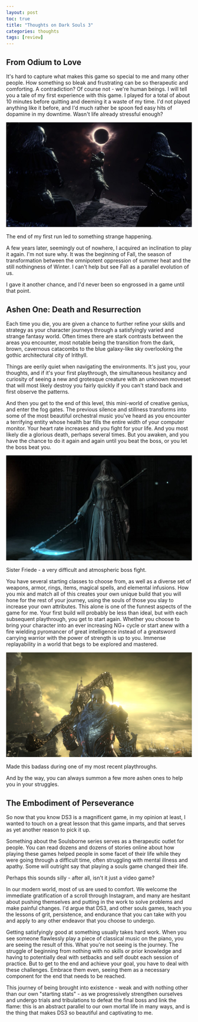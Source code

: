 ```yaml
---
layout: post
toc: true
title: "Thoughts on Dark Souls 3"
categories: thoughts
tags: [review]
---
```


## From Odium to Love

It's hard to capture what makes this game so special to me and many other people. How something so bleak and frustrating can be so therapeutic and comforting. A contradiction? Of course not - we're human beings.
I will tell you a tale of my first experience with this game. I played for a total of about 10 minutes before quitting and deeming it a waste of my time. I'd not played anything like it before, and I'd much rather be spoon fed easy hits of dopamine in my downtime. Wasn't life already stressful enough?

<p align="center">
  <img src="/img/ds3_3.jpg">
  <figcaption>The end of my first run led to something strange happening.</figcaption>
</p>

A few years later, seemingly out of nowhere, I acquired an inclination to play it again. I'm not sure why. It was the beginning of Fall, the season of transformation between the omnipotent oppression of summer heat and the still nothingness of Winter. I can't help but see Fall as a parallel evolution of us.

I gave it another chance, and I'd never been so engrossed in a game until that point.

## Ashen One: Death and Resurrection

Each time you die, you are given a chance to further refine your skills and strategy as your character journeys through a satisfyingly varied and strange fantasy world. Often times there are stark contrasts between the areas you encounter, most notable being the transition from the dark, brown, cavernous catacombs to the blue galaxy-like sky overlooking the gothic architectural city of Irithyll.

Things are eerily quiet when navigating the environments. It's just you, your thoughts, and if it's your first playthrough, the simultaneous hesitancy and curiosity of seeing a new and grotesque creature with an unknown moveset that will most likely destroy you fairly quickly if you can't stand back and first observe the patterns.

And then you get to the end of this level, this mini-world of creative genius, and enter the fog gates. The previous silence and stillness transforms into some of the most beautiful orchestral music you've heard as you encounter a terrifying entity whose health bar fills the entire width of your computer monitor. Your heart rate increases and you fight for your life. And you most likely die a glorious death, perhaps several times. But you awaken, and you have the chance to do it again and again until you beat the boss, or you let the boss beat you.

<p align="center">
  <img src="/img/ds3_2.jpg">
  <figcaption>Sister Friede - a very difficult and atmospheric boss fight.</figcaption>
</p>

You have several starting classes to choose from, as well as a diverse set of weapons, armor, rings, items, magical spells, and elemental infusions. How you mix and match all of this creates your own unique build that you will hone for the rest of your journey, using the souls of those you slay to increase your own attributes. This alone is one of the funnest aspects of the game for me. Your first build will probably be less than ideal, but with each subsequent playthrough, you get to start again. Whether you choose to bring your character into an ever increasing NG+ cycle or start anew with a fire wielding pyromancer of great intelligence instead of a greatsword carrying warrior with the power of strength is up to you. Immense replayability in a world that begs to be explored and mastered.

<p align="center">
  <img src="/img/ds3_1.jpg">
  <figcaption>Made this badass during one of my most recent playthroughs.</figcaption>
</p>

And by the way, you can always summon a few more ashen ones to help you in your struggles.

## The Embodiment of Perseverance

So now that you know DS3 is a magnificent game, in my opinion at least, I wanted to touch on a great lesson that this game imparts, and that serves as yet another reason to pick it up.

Something about the Soulsborne series serves as a therapeutic outlet for people. You can read dozens and dozens of stories online about how playing these games helped people in some facet of their life while they were going through a difficult time, often struggling with mental illness and apathy. Some will outright say that playing a souls game changed their life.

Perhaps this sounds silly - after all, isn't it just a video game?

In our modern world, most of us are used to comfort. We welcome the immediate gratification of a scroll through Instagram, and many are hesitant about pushing themselves and putting in the work to solve problems and make painful changes. I'd argue that DS3, and other souls games, teach you the lessons of grit, persistence, and endurance that you can take with you and apply to any other endeavor that you choose to undergo.

Getting satisfyingly good at something usually takes hard work. When you see someone flawlessly play a piece of classical music on the piano, you are seeing the result of this. What you're not seeing is the journey. The struggle of beginning from nothing with no skills or prior knowledge and having to potentially deal with setbacks and self doubt each session of practice. But to get to the end and achieve your goal, you have to deal with these challenges. Embrace them even, seeing them as a necessary component for the end that needs to be reached.

This journey of being brought into existence - weak and with nothing other than our own "starting stats" - as we progressively strengthen ourselves and undergo trials and tribulations to defeat the final boss and link the flame: this is an abstract parallel to our own mortal life in many ways, and is the thing that makes DS3 so beautiful and captivating to me.
